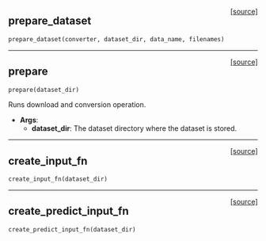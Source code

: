 <span style="float:right;">[[source]](https://github.com/polyaxon/polyaxon/blob/master/polyaxon/datasets/cifar10.py#L64)</span>

## prepare_dataset


```python
prepare_dataset(converter, dataset_dir, data_name, filenames)
```


----

<span style="float:right;">[[source]](https://github.com/polyaxon/polyaxon/blob/master/polyaxon/datasets/cifar10.py#L79)</span>

## prepare


```python
prepare(dataset_dir)
```


Runs download and conversion operation.

- __Args__:
	- __dataset_dir__: The dataset directory where the dataset is stored.


----

<span style="float:right;">[[source]](https://github.com/polyaxon/polyaxon/blob/master/polyaxon/datasets/cifar10.py#L125)</span>

## create_input_fn


```python
create_input_fn(dataset_dir)
```


----

<span style="float:right;">[[source]](https://github.com/polyaxon/polyaxon/blob/master/polyaxon/datasets/cifar10.py#L130)</span>

## create_predict_input_fn


```python
create_predict_input_fn(dataset_dir)
```
